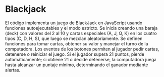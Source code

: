 # Blackjack

El código implementa un juego de BlackJack en JavaScript usando funciones autoejecutables y el modo estricto. Se inicia creando una baraja (deck) con valores del 2 al 10 y cartas especiales (A, J, Q, K) en los cuatro tipos (C, D, H, S), que luego se mezclan aleatoriamente. Se definen funciones para tomar cartas, obtener su valor y manejar el turno de la computadora. Los eventos de los botones permiten al jugador pedir cartas, detenerse o reiniciar el juego. Si el jugador supera 21 puntos, pierde automáticamente; si obtiene 21 o decide detenerse, la computadora juega hasta alcanzar un puntaje mínimo, determinando el ganador mediante alertas.
